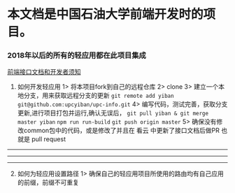 # 本文档是中国石油大学前端开发时的项目。

### 2018年以后的所有的轻应用都在此项目集成
[前端接口文档和开发者须知](https://www.kancloud.cn/lei1142908626/upc-info/490131)



1.  如何开发轻应用
			1>	将本项目fork到自己的远程仓库
            2>	clone
            3>	建立一个本地分支，用来获取远程分支的更新
            		``git remote add yiban git@github.com:upcyiban/upc-info.git``
            4>  编写代码，测试完善，获取分支更新,进行项目打包并运行,确认无误后，
            		``git pull yiban & git merge master yiban``
            		``npm run run-build``
                    ``git push origin master``
            5>  确保没有修改common包中的代码，或是修改了并且在   看云   中更新了接口文档后做PR
            		也就是 pull request




* * * * *

* * * * *

* * * * *


2.   如何为轻应用设置路径
			1>	 确保自己的轻应用项目所使用的路由均有自己应用的前缀，前缀不可重复
